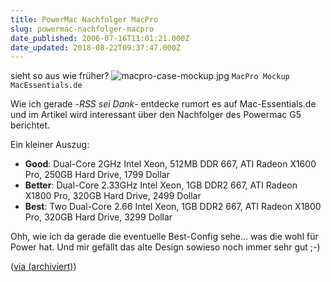 ```yaml
---
title: PowerMac Nachfolger MacPro
slug: powermac-nachfolger-macpro
date_published: 2006-07-16T11:01:21.000Z
date_updated: 2018-08-22T09:37:47.000Z
---
```


sieht so aus wie früher?
![macpro-case-mockup.jpg](//picdump.thafaker.de/2006/07/macpro-case-mockup.jpg)
`MacPro Mockup MacEssentials.de`

Wie ich gerade -*RSS sei Dank*- entdecke rumort es auf Mac-Essentials.de und im Artikel wird interessant über den Nachfolger des Powermac G5 berichtet.

Ein kleiner Auszug:

- **Good**: Dual-Core 2GHz Intel Xeon, 512MB DDR 667, ATI Radeon X1600 Pro, 250GB Hard Drive, 1799 Dollar
- **Better**: Dual-Core 2.33GHz Intel Xeon, 1GB DDR2 667, ATI Radeon X1800 Pro, 320GB Hard Drive, 2499 Dollar
- **Best**: Two Dual-Core 2.66 Intel Xeon, 1GB DDR2 667, ATI Radeon X1800 Pro, 320GB Hard Drive,  3299 Dollar

Ohh, wie ich da gerade die eventuelle Best-Config sehe... was die wohl für Power hat. Und mir gefällt das alte Design sowieso noch immer sehr gut ;-)

([via (archiviert)](http://web.archive.org/web/20060718202431/http://www.mac-essentials.de:80/index.php/mac/article/17766/))
